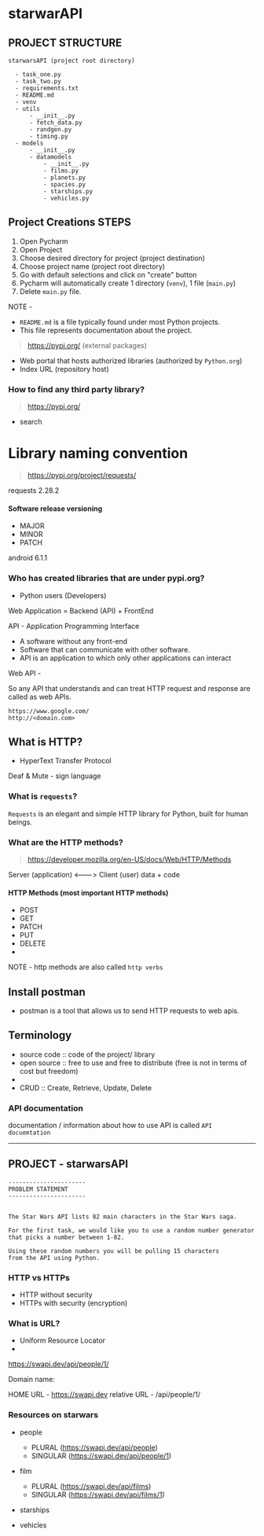 # starwarAPI


## PROJECT STRUCTURE

```
starwarsAPI (project root directory)

  - task_one.py 
  - task_two.py
  - requirements.txt
  - README.md 
  - venv  
  - utils
      - __init__.py
      - fetch_data.py
      - randgen.py
      - timing.py
  - models
      - __init__.py
      - datamodels
          - __init__.py
          - films.py
          - planets.py 
          - spacies.py
          - starships.py
          - vehicles.py
```




## Project Creations STEPS

1. Open Pycharm
2. Open Project
3. Choose desired directory for project (project destination)
4. Choose project name (project root directory)
5. Go with default selections and click on "create" button
6. Pycharm will automatically create 1 directory (`venv`), 1 file (`main.py`)
7. Delete `main.py` file.


NOTE - 

- `README.md` is a file typically found under most Python projects.
- This file represents documentation about the project.


> https://pypi.org/  (external packages)

- Web portal that hosts authorized libraries (authorized by `Python.org`)
- Index URL (repository host)


### How to find any third party library?

> https://pypi.org/ 
- search


# Library naming convention

> https://pypi.org/project/requests/

requests 2.28.2

#### Software release versioning
- MAJOR
- MINOR
- PATCH

android 6.1.1


### Who has created libraries that are under pypi.org?
- Python users (Developers)

Web Application = Backend (API) + FrontEnd

API - Application Programming Interface
- A software without any front-end
- Software that can communicate with other software.
- API is an application to which only other applications can interact

Web API -

So any API that understands and can treat HTTP request and response are called 
as web APIs.

```
https://www.google.com/
http://<domain.com>
```

## What is HTTP?
- HyperText Transfer Protocol

Deaf & Mute - sign language


### What is `requests`?

`Requests` is an elegant and simple HTTP library for Python,
built for human beings.


### What are the HTTP methods?
> https://developer.mozilla.org/en-US/docs/Web/HTTP/Methods

Server (application) <---> Client (user)
data + code


#### HTTP Methods (most important HTTP methods)

- POST
- GET
- PATCH
- PUT
- DELETE
- 
NOTE - http methods are also called `http verbs`


## Install postman
- postman is a tool that allows us to send HTTP requests to web apis.




## Terminology

- source code :: code of the project/ library
- open source :: free to use and free to distribute 
                 (free is not in terms of cost but freedom)
- 
- CRUD :: Create, Retrieve, Update, Delete


### API documentation
documentation / information about how to use API is called `API docuemtation`

----------------------
PROJECT - starwarsAPI
----------------------

```text
----------------------
PROBLEM STATEMENT
----------------------


The Star Wars API lists 82 main characters in the Star Wars saga.

For the first task, we would like you to use a random number generator
that picks a number between 1-82.

Using these random numbers you will be pulling 15 characters
from the API using Python.

```

### HTTP vs HTTPs

- HTTP without security
- HTTPs with security (encryption)


### What is URL?
- Uniform Resource Locator
- 
https://swapi.dev/api/people/1/

Domain name: 

HOME URL -   https://swapi.dev
relative URL - /api/people/1/


### Resources on starwars
- people
  - PLURAL   (https://swapi.dev/api/people)
  - SINGULAR (https://swapi.dev/api/people/1)
  
- film
  - PLURAL   (https://swapi.dev/api/films)
  - SINGULAR (https://swapi.dev/api/films/1)
  
- starships
- vehicles











